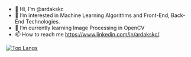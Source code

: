 - 👋 Hi, I’m @ardakskc
- 👀 I’m interested in Machine Learning Algorithms and Front-End, Back-End Technologies.
- 🌱 I’m currently learning Image Processing in OpenCV
- 📫 How to reach me https://www.linkedin.com/in/ardakskc/.


[![Top Langs](https://github-readme-stats.vercel.app/api/top-langs/?username=anuraghazra)](https://github.com/anuraghazra/github-readme-stats)
<!---
ardakskc/ardakskc is a ✨ special ✨ repository because its `README.md` (this file) appears on your GitHub profile.
You can click the Preview link to take a look at your changes.
--->
